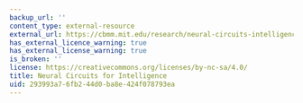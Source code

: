 ```yaml
---
backup_url: ''
content_type: external-resource
external_url: https://cbmm.mit.edu/research/neural-circuits-intelligence
has_external_licence_warning: true
has_external_license_warning: true
is_broken: ''
license: https://creativecommons.org/licenses/by-nc-sa/4.0/
title: Neural Circuits for Intelligence
uid: 293993a7-6fb2-44d0-ba8e-424f078793ea
---
```

